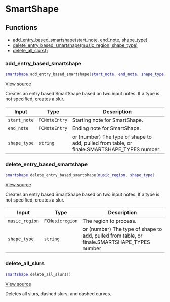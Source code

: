 # SmartShape

## Functions

- [add_entry_based_smartshape(start_note, end_note, shape_type)](#add_entry_based_smartshape)
- [delete_entry_based_smartshape(music_region, shape_type)](#delete_entry_based_smartshape)
- [delete_all_slurs()](#delete_all_slurs)

### add_entry_based_smartshape

```lua
smartshape.add_entry_based_smartshape(start_note, end_note, shape_type)
```

[View source](https://github.com/finale-lua/lua-scripts/tree/refs/heads/RGP/add-hashes-to-deploy-yml/src/library/smartshape.lua#L48)

Creates an entry based SmartShape based on two input notes. If a type is not specified, creates a slur.

| Input | Type | Description |
| ----- | ---- | ----------- |
| `start_note` | `FCNoteEntry` | Starting note for SmartShape. |
| `end_note` | `FCNoteEntry` | Ending note for SmartShape. |
| `shape_type` | `string` | or (number) The type of shape to add, pulled from table, or finale.SMARTSHAPE_TYPES number |

### delete_entry_based_smartshape

```lua
smartshape.delete_entry_based_smartshape(music_region, shape_type)
```

[View source](https://github.com/finale-lua/lua-scripts/tree/refs/heads/RGP/add-hashes-to-deploy-yml/src/library/smartshape.lua#L126)

Creates an entry based SmartShape based on two input notes. If a type is not specified, creates a slur.

| Input | Type | Description |
| ----- | ---- | ----------- |
| `music_region` | `FCMusicregion` | The region to process. |
| `shape_type` | `string` | or (number) The type of shape to add, pulled from table, or finale.SMARTSHAPE_TYPES number |

### delete_all_slurs

```lua
smartshape.delete_all_slurs()
```

[View source](https://github.com/finale-lua/lua-scripts/tree/refs/heads/RGP/add-hashes-to-deploy-yml/src/library/smartshape.lua#L155)

Deletes all slurs, dashed slurs, and dashed curves.
